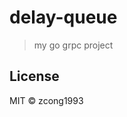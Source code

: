 # delay-queue
<!--
[![Go Report Card](https://goreportcard.com/badge/github.com/zcong1993/delay-queue)](https://goreportcard.com/report/github.com/zcong1993/delay-queue)
-->

> my go grpc project

## License

MIT &copy; zcong1993
